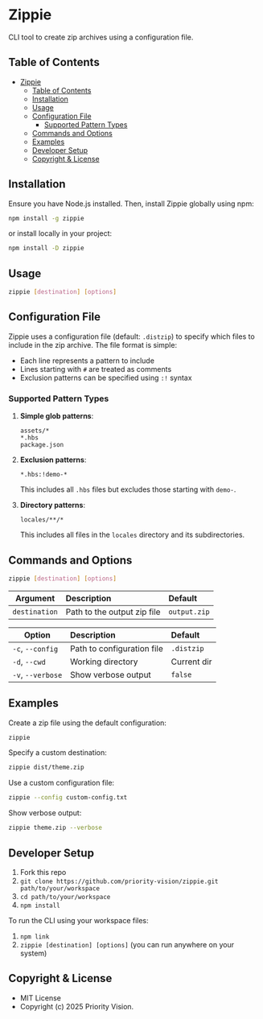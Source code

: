 # Zippie

CLI tool to create zip archives using a configuration file.

## Table of Contents

- [Zippie](#zippie)
	- [Table of Contents](#table-of-contents)
	- [Installation](#installation)
	- [Usage](#usage)
	- [Configuration File](#configuration-file)
		- [Supported Pattern Types](#supported-pattern-types)
	- [Commands and Options](#commands-and-options)
	- [Examples](#examples)
	- [Developer Setup](#developer-setup)
	- [Copyright \& License](#copyright--license)

## Installation

Ensure you have Node.js installed. Then, install Zippie globally using npm:

```bash
npm install -g zippie
```

or install locally in your project:

```bash
npm install -D zippie
```

## Usage

```bash
zippie [destination] [options]
```

## Configuration File

Zippie uses a configuration file (default: `.distzip`) to specify which files to include in the zip archive. The file format is simple:

- Each line represents a pattern to include
- Lines starting with `#` are treated as comments
- Exclusion patterns can be specified using `:!` syntax

### Supported Pattern Types

1. **Simple glob patterns**:
   ```
   assets/*
   *.hbs
   package.json
   ```

2. **Exclusion patterns**:
   ```
   *.hbs:!demo-*
   ```
   This includes all `.hbs` files but excludes those starting with `demo-`.

3. **Directory patterns**:
   ```
   locales/**/*
   ```
   This includes all files in the `locales` directory and its subdirectories.

## Commands and Options

```bash
zippie [destination] [options]
```

| Argument     | Description                                | Default     |
| ------------ | :----------------------------------------- | :---------- |
| `destination` | Path to the output zip file                | `output.zip` |

| Option            | Description                                | Default     |
| ----------------- | :----------------------------------------- | :---------- |
| `-c`, `--config`  | Path to configuration file                 | `.distzip`  |
| `-d`, `--cwd`     | Working directory                          | Current dir |
| `-v`, `--verbose` | Show verbose output                        | `false`     |

## Examples

Create a zip file using the default configuration:

```bash
zippie
```

Specify a custom destination:

```bash
zippie dist/theme.zip
```

Use a custom configuration file:

```bash
zippie --config custom-config.txt
```

Show verbose output:

```bash
zippie theme.zip --verbose
```

## Developer Setup

1. Fork this repo
2. `git clone https://github.com/priority-vision/zippie.git path/to/your/workspace`
3. `cd path/to/your/workspace`
4. `npm install`

To run the CLI using your workspace files:

1. `npm link`
2. `zippie [destination] [options]` (you can run anywhere on your system)

## Copyright & License

- MIT License
- Copyright (c) 2025 Priority Vision.
